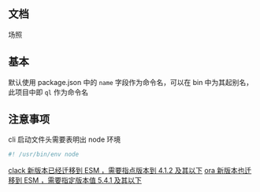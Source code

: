 
## 文档
场照

## 基本

默认使用 package.json 中的 `name` 字段作为命令名，可以在 bin 中为其起别名，此项目中即 `ql` 作为命令名


## 注意事项
 
cli 启动文件头需要表明出 node 环境
```js
#! /usr/bin/env node
```

[clack 新版本已经迁移到 ESM ，需要指点版本到 4.1.2 及其以下](https://stackoverflow.com/questions/70309135/chalk-error-err-require-esm-require-of-es-module)
[ora 新版本也迁移到 ESM ，需要指定版本值 5.4.1 及其以下](https://github.com/sindresorhus/ora/commits?author=sindresorhus)


